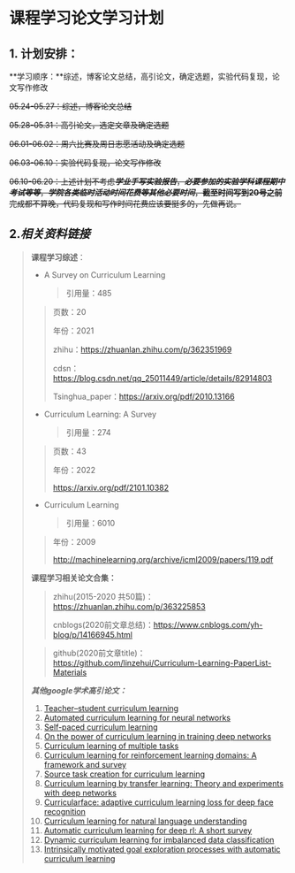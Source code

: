 # 课程学习论文学习计划

## 1. 计划安排：

**学习顺序：**综述，博客论文总结，高引论文，确定选题，实验代码复现，论文写作修改

~~05.24-05.27：综述，博客论文总结~~

~~05.28-05.31：高引论文，选定文章及确定选题~~

~~06.01-06.02：周六比赛及周日志愿活动及确定选题~~

~~06.03-06.10：实验代码复现，论文写作修改~~

~~06.10-06.20：上述计划不考虑***学业手写实验报告***，***必要参加的实验学科课程期中考试等等***，***学院各类临时活动时间花费等其他必要时间***，**截至时间写到20号之前**完成都不算晚，代码复现和写作时间花费应该要挺多的，先做再说。~~

## 2.***相关资料链接***

> **课程学习综述**：
>
> - A Survey on Curriculum Learning
>
>   > 引用量：485
>  >
>   > 页数：20
>  >
>   > 年份：2021
>   >
>   > zhihu：https://zhuanlan.zhihu.com/p/362351969
>   >
>   > cdsn：https://blog.csdn.net/qq_25011449/article/details/82914803
>   >
>   > Tsinghua_paper：https://arxiv.org/pdf/2010.13166
> 
> - Curriculum Learning: A Survey
> 
>   > 引用量：274
>  >
>   > 页数：43
>  >
>   > 年份：2022
>  >
>   > https://arxiv.org/pdf/2101.10382
> 
> - Curriculum Learning
> 
>   > 引用量：6010
>  >
>   > 年份：2009
>  >
>   > http://machinelearning.org/archive/icml2009/papers/119.pdf
> 
> **课程学习相关论文合集：**
> 
> > zhihu(2015-2020 共50篇)：https://zhuanlan.zhihu.com/p/363225853
>>
> > cnblogs(2020前文章总结)：https://www.cnblogs.com/yh-blog/p/14166945.html
> 
> > github(2020前文章title)：https://github.com/linzehui/Curriculum-Learning-PaperList-Materials
> 
> ***其他google学术高引论文：***
>>
> 1. [Teacher–student curriculum learning](https://ieeexplore.ieee.org/abstract/document/8827566/)
>2. [Automated curriculum learning for neural networks](https://proceedings.mlr.press/v70/graves17a.html)
> 3. [Self-paced curriculum learning](https://ojs.aaai.org/index.php/AAAI/article/view/9608)
>4. [On the power of curriculum learning in training deep networks](http://proceedings.mlr.press/v97/hacohen19a.html)
> 5. [Curriculum learning of multiple tasks](http://openaccess.thecvf.com/content_cvpr_2015/html/Pentina_Curriculum_Learning_of_2015_CVPR_paper.html)
>6. [Curriculum learning for reinforcement learning domains: A framework and survey](https://www.jmlr.org/papers/v21/20-212.html)
> 7. [Source task creation for curriculum learning](https://www.cs.utexas.edu/~sanmit/papers/AAMAS16-Narvekar.pdf)
>8. [Curriculum learning by transfer learning: Theory and experiments with deep networks](https://proceedings.mlr.press/v80/weinshall18a.html)
> 9. [Curricularface: adaptive curriculum learning loss for deep face recognition](http://openaccess.thecvf.com/content_CVPR_2020/html/Huang_CurricularFace_Adaptive_Curriculum_Learning_Loss_for_Deep_Face_Recognition_CVPR_2020_paper.html)
>10. [Curriculum learning for natural language understanding](https://aclanthology.org/2020.acl-main.542/)
> 11. [Automatic curriculum learning for deep rl: A short survey](https://arxiv.org/abs/2003.04664)
>12. [Dynamic curriculum learning for imbalanced data classification](http://openaccess.thecvf.com/content_ICCV_2019/html/Wang_Dynamic_Curriculum_Learning_for_Imbalanced_Data_Classification_ICCV_2019_paper.html)
> 13. [Intrinsically motivated goal exploration processes with automatic curriculum learning](https://www.jmlr.org/papers/v23/21-0808.html)







